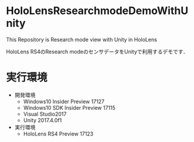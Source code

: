 # HoloLensResearchmodeDemoWithUnity
This Repository is Research mode view with Unity in HoloLens

HoloLens RS4のResearch modeのセンサデータをUnityで利用するデモです．


# 実行環境
- 開発環境
  + Windows10 Insider Preview 17127
  + Windows10 SDK Insider Preview 17115
  + Visual Studio2017
  + Unity 2017.4.0f1
- 実行環境
  + HoloLens RS4 Preview 17123